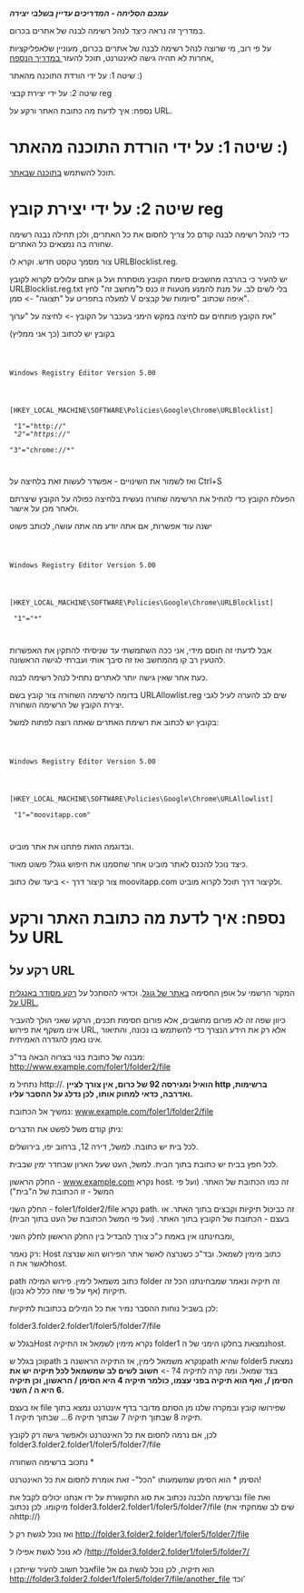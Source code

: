 **_עמכם הסליחה - המדריכים עדיין בשלבי יצירה_**

במדריך זה נראה כיצד לנהל רשימה לבנה של אתרים בכרום.

על פי רוב, מי שרוצה לנהל רשימה לבנה של אתרים בכרום, מעוניין שלאפליקציות אחרות לא תהיה גישה לאינטרנט, תוכל להעזר[ במדריך הנספח.](https://koshernet.github.io/2023/05/11/%D7%9C%D7%97%D7%A1%D7%95%D7%9D-%D7%90%D7%99%D7%A0%D7%98%D7%A8%D7%A0%D7%98-%D7%90%D7%9A-%D7%9C%D7%90%D7%A4%D7%A9%D7%A8-%D7%90%D7%A4%D7%9C%D7%99%D7%A7%D7%A6%D7%99%D7%95%D7%AA-%D7%9E%D7%A1%D7%95%D7%99%D7%9E%D7%95%D7%AA.html)

שיטה 1: על ידי הורדת התוכנה מהאתר :)

שיטה 2: על ידי יצירת קבצי reg

נספח: איך לדעת מה כתובת האתר ורקע על URL.

# שיטה 1: על ידי הורדת התוכנה מהאתר :)

תוכל להשתמש [בתוכנה שבאתר](https://koshernet.github.io/2023/10/07/%D7%94%D7%9E%D7%93%D7%A8%D7%99%D7%9A-%D7%94%D7%9E%D7%9C%D7%90-%D7%94%D7%A7%D7%A6%D7%A8-%D7%9C%D7%A0%D7%99%D7%94%D7%95%D7%9C-%D7%94%D7%97%D7%A1%D7%99%D7%9E%D7%94-%D7%91%D7%9E%D7%97%D7%A9%D7%91.html).

# שיטה 2: על ידי יצירת קובץ reg

כדי לנהל רשימה לבנה קודם כל צריך לחסום את כל האתרים, ולכן תחילה נבנה רשימה שחורה בה נמצאים כל האתרים.

צור מסמך טקסט חדש. וקרא לו URLBlocklist.reg.

יש להעיר כי בהרבה מחשבים סיומת הקובץ מוסתרת ועל גן אתם עלולים לקרוא לקובץ URLBlocklist.reg.txt בלי לשים לב. על מנת להמנע מטעות זו כנס ל"מחשב זה" לחץ למעלה בתפריט על "תצוגה" -> סמן V איפה שכתוב "סיומות של קבצים".

את הקובץ פותחים עם לחיצה במקש הימני בעכבר על הקובץ -> לחיצה על "ערוך"

בקובץ יש לכתוב (כך אני ממליץ)

<div class="code_div" dir="ltr">
<code class="language-cmd">

Windows Registry Editor Version 5.00 <br><br>

[HKEY_LOCAL_MACHINE\SOFTWARE\Policies\Google\Chrome\URLBlocklist] <br>
"1"="http://*" <br>
"2"="https://*" <br>
"3"="chrome://*"

</code>
</div>

ואז לשמור את השינויים - אפשדר לעשות זאת בלחיצה על Ctrl+S

הפעלת הקובץ כדי להחיל את הרשימה שחורה נעשית בלחיצה כפולה על הקובץ שיצרתם ולאחר מכן על אישור.

ישנה עוד אפשרות, אם אתה יודע מה אתה עושה, לכותב פשוט

<div class="code_div" dir="ltr">
<code class="language-cmd">

Windows Registry Editor Version 5.00 <br><br>

[HKEY_LOCAL_MACHINE\SOFTWARE\Policies\Google\Chrome\URLBlocklist] <br>
"1"="*"

</code>
</div>

אבל לדעתי זה חוסם מידי, אני ככה השתמשתי עד שניסיתי להתקין את האפשרות להטעין רב קו מהמחשב ואז זה סיבך אותי ועברתי לגישה הראשונה.

כעת אחר שאין גישה יותר לאתרים נתחיל לנהל רשימה לבנה.

בדומה לרשימה השחורה צור קובץ בשם URLAllowlist.reg שים לב להערה לעיל לגבי יצירת הקובץ של הרשימה השחורה.

בקובץ יש לכתוב את רשימת האתרים שאתה רוצה לפתוח למשל:

<div class="code_div" dir="ltr">
<code class="language-cmd">

Windows Registry Editor Version 5.00 <br><br>

[HKEY_LOCAL_MACHINE\SOFTWARE\Policies\Google\Chrome\URLAllowlist] <br>
"1"="moovitapp.com"

</code>
</div>

ובדוגמה הזאת פתחנו את אתר מוביט.

כיצד נוכל להכנס לאתר מוביט אחר שחסמנו את חיפוש גוגל? פשוט מאוד.

צור קיצור דרך -> ביעד שלו כתוב moovitapp.com ולקיצור דרך תוכל לקרוא מוביט.

# נספח: איך לדעת מה כתובת האתר ורקע על URL

## רקע על URL

המקור הרשמי על אופן החסימה [באתר של גוגל](https://admx.help/?Category=Chrome&Policy=Google.Policies.Chrome::URLAllowlist). וכדאי להסתכל על [רקע מסודר באנגלית על URL.](https://edu.gcfglobal.org/en/internetbasics/understanding-urls/1/)

כיוון שפה זה לא פורום מחשבים, אלא פורום חסימת תכנים, הרקע שאני הולך להעביר אינו משקף את פירוש URL, אלא רק את הידע הנצרך כדי להשתמש בו נכונה, והתיאור אינו נאמן להגדרה האמיתית.

מבנה של כתובת בנוי בצרוה הבאה בד"כ: http://www.example.com/foler1/folder2/file

נתחיל מ http://. **הואיל ומגירסה 92 של כרום, אין צורך לציין http ברשימות, ואדרבה, כדאי למחוק אותו, לכן נדלג על ההסבר עליו.**

נמשיך אל הכתובת: www.example.com/foler1/folder2/file

ניתן קודם משל לפשט את הדברים:

לכל בית יש כתובת. למשל, דירה 12, ברחוב יפו, בירושלים.

לכל חפץ בבית יש כתובת בתוך הבית. למשל, העט שעל הארון שבחדר ימין שבבית.

החלק הראשון - www.example.com נקרא host. זה כמו הכתובת של האתר. (ועל פי המשל - זו הכתובת של ה"בית")

החלק השני - foler1/folder2/file נקרא path. זה כביכול תיקיות וקבצים בתוך האתר. או בעצם - הכתובת של הקובץ בתוך האתר. (ועל פי המשל הכתובת של העט בתוך הבית)

ומבחינתנו אין באמת כ"כ צורך להבדיל בין החלק הראשון לחלק השני,

רק נאמר: Host כתוב מימין לשמאל. ובד"כ כשנרצה לאשר אתר הפירוש הוא שנרצה לאשר את הhost.

path כתוב משמאל לימין. פירוש המילה folder זה תיקיה ונאמר שמבחינתנו הכל זה תיקיות (אף על פי שזה כלל לא נכון).

לכן בשביל נוחות ההסבר נמיר את כל המילים בכתובות לתיקיות:

folder3.folder2.folder1/foler5/folder7/file

בגלל שHost נקרא מימין לשמאל אז התיקיה folder1 נמצאת בחלקו הימני של הhost.

וכן בגלל שpath נקרא משמאל לימין, אז התיקיה הראשנה בpath שהיא folder5 נמצאת בצד שמאל. ומה קרה לתיקיה 4? -> **חשוב לשים לב שמשמאל לכל תיקיה יש את הסימן /, ואף הוא תיקיה בפני עצמו, כולמר תיקיה 4 היא הסימן / הראשון, וכן תיקיה 6 היא ה / השני.**

אז בעצם file שפירושו קובץ ובמקרה שלנו מן הסתם מדובר בדף אינטרנט נמצא בתוך תיקיה 8 שבתוך תיקיה 7 שבתוך תיקיה 6... שבתוך תיקיה 1.

לכן, אם נרמה לחסום את כל האינטרנט ולאפשר גישה רק לקובץ folder3.folder2.folder1/foler5/folder7/file

נתכוב ברשימה השחורה *

הסימן * הוא הסימן שמשמעותו "הכל"- זאת אומרת לחסום את כל האינטרנט!

וברשימה הלבנה נכתוב את סוג התקשורת על ידו אנחנו יכולים לקבל את file ואת מיקומו. לכן נכתוב folder3.folder2.folder1/foler5/folder7/file (שים לב שמחקתי את הhttp://)

ואז נוכל לגשת רק ל http://folder3.folder2.folder1/foler5/folder7/file

לא נוכל לגשת אפילו ל /http://folder3.folder2.folder1/foler5/folder7/ 

אבל חשוב להעיר שייתכן וfile הוא תיקיה, לכן נוכל לגשת גם אל http://folder3.folder2.folder1/foler5/folder7/file/another_file
וכד'
